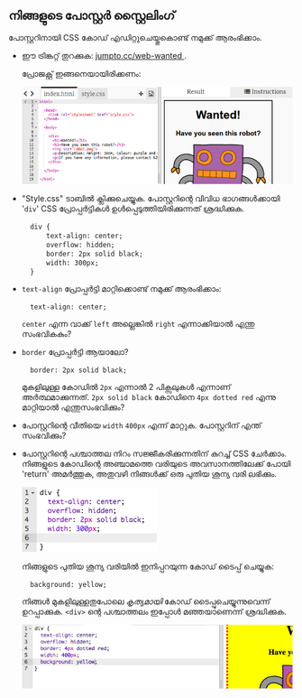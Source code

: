 ## നിങ്ങളുടെ പോസ്റ്റർ സ്റ്റൈലിംഗ്

പോസ്റ്ററിനായി CSS കോഡ് എഡിറ്റുചെയ്തുകൊണ്ട് നമുക്ക് ആരംഭിക്കാം.

+ ഈ ട്രിങ്കറ്റ് തുറക്കുക: <a target="_blank" href="http://jumpto.cc/web-wanted"> jumpto.cc/web-wanted </a>.
    
    പ്രോജക്റ്റ് ഇങ്ങനെയായിരിക്കണം:
    
    ![സ്ക്രീൻഷോട്ട്](images/wanted-starter.png)

+ "Style.css" ടാബിൽ ക്ലിക്കുചെയ്യുക. പോസ്റ്ററിന്റെ വിവിധ ഭാഗങ്ങൾക്കായി '`div`' CSS പ്രോപ്പർട്ടികൾ ഉൾപ്പെടുത്തിയിരിക്കുന്നത് ശ്രദ്ധിക്കുക.
    
        div {
            text-align: center;
            overflow: hidden;
            border: 2px solid black;
            width: 300px;
        }   
        

+ `text-align` പ്രോപ്പർട്ടി മാറ്റിക്കൊണ്ട് നമുക്ക് ആരംഭിക്കാം:
    
        text-align: center;
        
    
    `center` എന്ന വാക്ക് `left` അല്ലെങ്കിൽ `right` എന്നാക്കിയാൽ എന്തു സംഭവികകും?

+ `border` പ്രോപ്പർട്ടി ആയാലോ?
    
        border: 2px solid black;
        
    
    മുകളിലുള്ള കോഡിൽ `2px` എന്നാൽ 2 പിക്സലുകൾ എന്നാണ് അർത്ഥമാക്കുന്നത്. `2px solid black` കോഡിനെ `4px dotted red` എന്നു മാറ്റിയാൽ എന്തുസംഭവിക്കും?

+ പോസ്റ്ററിന്റെ വീതിയെ `width` `400px` എന്ന് മാറ്റുക. പോസ്റ്ററിന് എന്ത് സംഭവിക്കും?

+ പോസ്റ്ററിന്റെ പശ്ചാത്തല നിറം സജ്ജീകരിക്കുന്നതിന് കുറച്ച് CSS ചേർക്കാം. നിങ്ങളുടെ കോഡിന്റെ അഞ്ചാമത്തെ വരിയുടെ അവസാനത്തിലേക്ക് പോയി 'return' അമർത്തുക, അതുവഴി നിങ്ങൾക്ക് ഒരു പുതിയ ശൂന്യ വരി ലഭിക്കും.
    
    ![സ്ക്രീൻഷോട്ട്](images/wanted-newline.png)
    
    നിങ്ങളുടെ പുതിയ ശൂന്യ വരിയിൽ ഇനിപ്പറയുന്ന കോഡ് ടൈപ്പ് ചെയ്യുക:
    
        background: yellow;
        
    
    നിങ്ങൾ മുകളിലുള്ളതുപോലെ *കൃത്യമായി* കോഡ് ടൈപ്പുചെയ്യുന്നുവെന്ന് ഉറപ്പാക്കുക. `<div>` ന്റെ പശ്ചാത്തലം ഇപ്പോൾ മഞ്ഞയാണെന്ന് ശ്രദ്ധിക്കുക.
    
    ![സ്ക്രീൻഷോട്ട്](images/wanted-background.png)